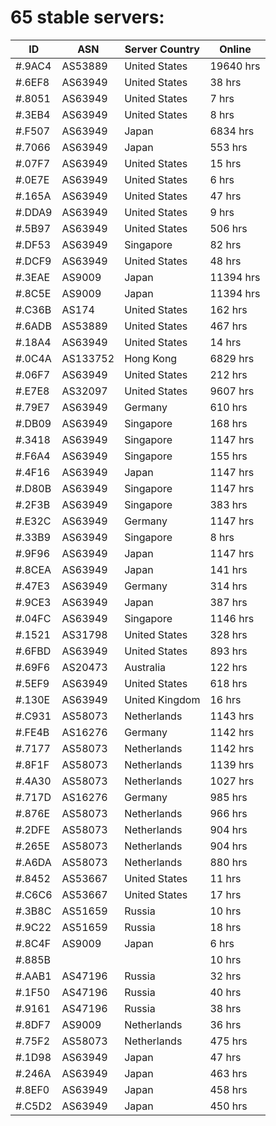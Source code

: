 # 65 stable servers:

| ID | ASN | Server Country | Online |
| ------ | ------ | ------ | ------ |
| #.9AC4 | AS53889 | United States | 19640 hrs |
| #.6EF8 | AS63949 | United States | 38 hrs |
| #.8051 | AS63949 | United States | 7 hrs |
| #.3EB4 | AS63949 | United States | 8 hrs |
| #.F507 | AS63949 | Japan | 6834 hrs |
| #.7066 | AS63949 | Japan | 553 hrs |
| #.07F7 | AS63949 | United States | 15 hrs |
| #.0E7E | AS63949 | United States | 6 hrs |
| #.165A | AS63949 | United States | 47 hrs |
| #.DDA9 | AS63949 | United States | 9 hrs |
| #.5B97 | AS63949 | United States | 506 hrs |
| #.DF53 | AS63949 | Singapore | 82 hrs |
| #.DCF9 | AS63949 | United States | 48 hrs |
| #.3EAE | AS9009 | Japan | 11394 hrs |
| #.8C5E | AS9009 | Japan | 11394 hrs |
| #.C36B | AS174 | United States | 162 hrs |
| #.6ADB | AS53889 | United States | 467 hrs |
| #.18A4 | AS63949 | United States | 14 hrs |
| #.0C4A | AS133752 | Hong Kong | 6829 hrs |
| #.06F7 | AS63949 | United States | 212 hrs |
| #.E7E8 | AS32097 | United States | 9607 hrs |
| #.79E7 | AS63949 | Germany | 610 hrs |
| #.DB09 | AS63949 | Singapore | 168 hrs |
| #.3418 | AS63949 | Singapore | 1147 hrs |
| #.F6A4 | AS63949 | Singapore | 155 hrs |
| #.4F16 | AS63949 | Japan | 1147 hrs |
| #.D80B | AS63949 | Singapore | 1147 hrs |
| #.2F3B | AS63949 | Singapore | 383 hrs |
| #.E32C | AS63949 | Germany | 1147 hrs |
| #.33B9 | AS63949 | Singapore | 8 hrs |
| #.9F96 | AS63949 | Japan | 1147 hrs |
| #.8CEA | AS63949 | Japan | 141 hrs |
| #.47E3 | AS63949 | Germany | 314 hrs |
| #.9CE3 | AS63949 | Japan | 387 hrs |
| #.04FC | AS63949 | Singapore | 1146 hrs |
| #.1521 | AS31798 | United States | 328 hrs |
| #.6FBD | AS63949 | United States | 893 hrs |
| #.69F6 | AS20473 | Australia | 122 hrs |
| #.5EF9 | AS63949 | United States | 618 hrs |
| #.130E | AS63949 | United Kingdom | 16 hrs |
| #.C931 | AS58073 | Netherlands | 1143 hrs |
| #.FE4B | AS16276 | Germany | 1142 hrs |
| #.7177 | AS58073 | Netherlands | 1142 hrs |
| #.8F1F | AS58073 | Netherlands | 1139 hrs |
| #.4A30 | AS58073 | Netherlands | 1027 hrs |
| #.717D | AS16276 | Germany | 985 hrs |
| #.876E | AS58073 | Netherlands | 966 hrs |
| #.2DFE | AS58073 | Netherlands | 904 hrs |
| #.265E | AS58073 | Netherlands | 904 hrs |
| #.A6DA | AS58073 | Netherlands | 880 hrs |
| #.8452 | AS53667 | United States | 11 hrs |
| #.C6C6 | AS53667 | United States | 17 hrs |
| #.3B8C | AS51659 | Russia | 10 hrs |
| #.9C22 | AS51659 | Russia | 18 hrs |
| #.8C4F | AS9009 | Japan | 6 hrs |
| #.885B |  |  | 10 hrs |
| #.AAB1 | AS47196 | Russia | 32 hrs |
| #.1F50 | AS47196 | Russia | 40 hrs |
| #.9161 | AS47196 | Russia | 38 hrs |
| #.8DF7 | AS9009 | Netherlands | 36 hrs |
| #.75F2 | AS58073 | Netherlands | 475 hrs |
| #.1D98 | AS63949 | Japan | 47 hrs |
| #.246A | AS63949 | Japan | 463 hrs |
| #.8EF0 | AS63949 | Japan | 458 hrs |
| #.C5D2 | AS63949 | Japan | 450 hrs |


